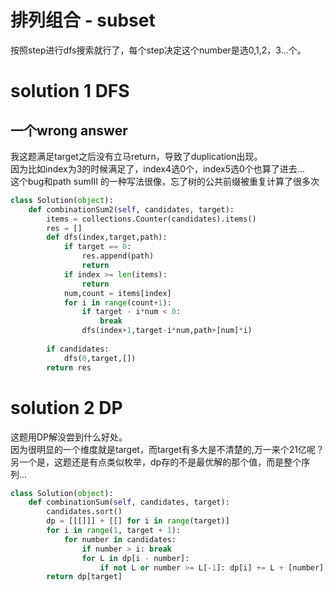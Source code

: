 # 排列组合 - subset
按照step进行dfs搜索就行了，每个step决定这个number是选0,1,2，3...个。   
# solution 1 DFS
## 一个wrong answer
我这题满足target之后没有立马return，导致了duplication出现。  
因为比如index为3的时候满足了，index4选0个，index5选0个也算了进去...  
这个bug和path sumIII 的一种写法很像，忘了树的公共前缀被重复计算了很多次
```py
class Solution(object):
    def combinationSum2(self, candidates, target):
        items = collections.Counter(candidates).items()
        res = []
        def dfs(index,target,path):
            if target == 0:
                res.append(path)
                return
            if index >= len(items):
                return        
            num,count = items[index]
            for i in range(count+1):
                if target - i*num < 0:
                    break
                dfs(index+1,target-i*num,path+[num]*i)
            
        if candidates:
            dfs(0,target,[])
        return res
```
# solution 2 DP
这题用DP解没尝到什么好处。  
因为很明显的一个维度就是target，而target有多大是不清楚的,万一来个21亿呢？  
另一个是，这题还是有点类似枚举，dp存的不是最优解的那个值，而是整个序列...
```py
class Solution(object):
    def combinationSum(self, candidates, target):
        candidates.sort()
        dp = [[[]]] + [[] for i in range(target)]
        for i in range(1, target + 1):
            for number in candidates:
                if number > i: break
                for L in dp[i - number]:
                    if not L or number >= L[-1]: dp[i] += L + [number],
        return dp[target]
```